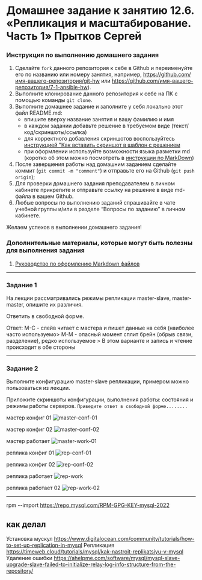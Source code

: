 # Домашнее задание к занятию 12.6. «Репликация и масштабирование. Часть 1» Прытков Сергей

### Инструкция по выполнению домашнего задания

   1. Сделайте `fork` данного репозитория к себе в Github и переименуйте его по названию или номеру занятия, например, https://github.com/имя-вашего-репозитория/git-hw или  https://github.com/имя-вашего-репозитория/7-1-ansible-hw).
   2. Выполните клонирование данного репозитория к себе на ПК с помощью команды `git clone`.
   3. Выполните домашнее задание и заполните у себя локально этот файл README.md:
      - впишите вверху название занятия и вашу фамилию и имя
      - в каждом задании добавьте решение в требуемом виде (текст/код/скриншоты/ссылка)
      - для корректного добавления скриншотов воспользуйтесь [инструкцией "Как вставить скриншот в шаблон с решением](https://github.com/netology-code/sys-pattern-homework/blob/main/screen-instruction.md)
      - при оформлении используйте возможности языка разметки md (коротко об этом можно посмотреть в [инструкции  по MarkDown](https://github.com/netology-code/sys-pattern-homework/blob/main/md-instruction.md))
   4. После завершения работы над домашним заданием сделайте коммит (`git commit -m "comment"`) и отправьте его на Github (`git push origin`);
   5. Для проверки домашнего задания преподавателем в личном кабинете прикрепите и отправьте ссылку на решение в виде md-файла в вашем Github.
   6. Любые вопросы по выполнению заданий спрашивайте в чате учебной группы и/или в разделе “Вопросы по заданию” в личном кабинете.
   
Желаем успехов в выполнении домашнего задания!
   
### Дополнительные материалы, которые могут быть полезны для выполнения задания

1. [Руководство по оформлению Markdown файлов](https://gist.github.com/Jekins/2bf2d0638163f1294637#Code)

---

### Задание 1
На лекции рассматривались режимы репликации master-slave,
master-master, опишите их различия.

Ответить в свободной форме.

Ответ:
М-С - слейв читает с мастера и пишет данные на себя (наиболее часто используемо>
М-М - опасный момент сплит брейн (обрыв связи, разделение), редко используемое >
В этом варианте и запись и чтение происходит в обе стороны


---

### Задание 2
Выполните конфигурацию master-slave репликации, примером можно пользоваться из лекции.

Приложите скриншоты конфигурации, выполнения работы: состояния и режимы работы серверов.
`Приведите ответ в свободной форме........`

мастер конфиг 01 ![master-conf-01](https://user-images.githubusercontent.com/62944948/212097049-b4522b97-eaeb-4bff-b5d9-85c87ee0041f.png)

мастер конфиг 02 ![master-conf-02](https://user-images.githubusercontent.com/62944948/212097076-ae7f98de-11bf-46f0-9b36-ec73ae79caeb.png)

мастер работает ![master-work-01](https://user-images.githubusercontent.com/62944948/212097105-4f8e992d-7d88-4f33-adae-dc8d64e8588b.png)

реплика конфиг 01 ![rep-conf-01](https://user-images.githubusercontent.com/62944948/212097149-b0fb73c6-94cd-4403-a563-b323cfeac33e.png)

реплика конфиг 02 ![rep-conf-02](https://user-images.githubusercontent.com/62944948/212097181-3edc9ecb-441f-4f3f-a5e1-ba0e5fda3535.png)

реплика работает ![rep-work](https://user-images.githubusercontent.com/62944948/212096580-0a43da9a-dd8b-49d1-a93f-4466d8a6d953.png)

реплика работает 02 ![rep-work-02](https://user-images.githubusercontent.com/62944948/212096784-bf79688d-6bc4-484b-a9bf-23f6e74560d8.png)


---
rpm --import https://repo.mysql.com/RPM-GPG-KEY-mysql-2022

как делал
--
Установка мускул
https://www.digitalocean.com/community/tutorials/how-to-set-up-replication-in-mysql
Репликация
https://timeweb.cloud/tutorials/mysql/kak-nastroit-replikatsiyu-v-mysql
Удаление ошибки
https://ahelpme.com/software/mysql/mysql-slave-upgrade-slave-failed-to-initialize-relay-log-info-structure-from-the-repository/









